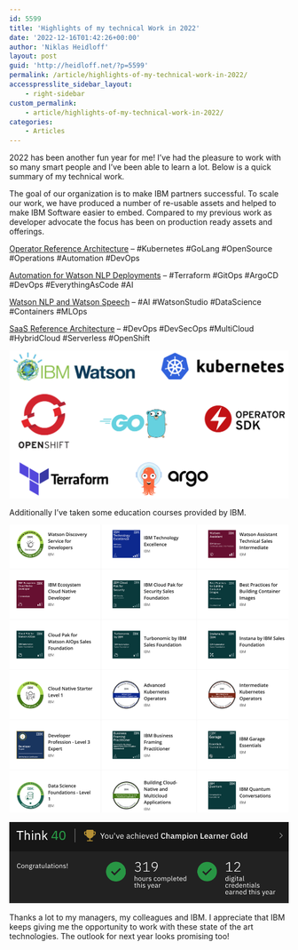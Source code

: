 ```yaml
---
id: 5599
title: 'Highlights of my technical Work in 2022'
date: '2022-12-16T01:42:26+00:00'
author: 'Niklas Heidloff'
layout: post
guid: 'http://heidloff.net/?p=5599'
permalink: /article/highlights-of-my-technical-work-in-2022/
accesspresslite_sidebar_layout:
    - right-sidebar
custom_permalink:
    - article/highlights-of-my-technical-work-in-2022/
categories:
    - Articles
---
```


2022 has been another fun year for me! I’ve had the pleasure to work with so many smart people and I’ve been able to learn a lot. Below is a quick summary of my technical work.

The goal of our organization is to make IBM partners successful. To scale our work, we have produced a number of re-usable assets and helped to make IBM Software easier to embed. Compared to my previous work as developer advocate the focus has been on production ready assets and offerings.

[Operator Reference Architecture](https://github.com/IBM/operator-sample-go) – #Kubernetes #GoLang #OpenSource #Operations #Automation #DevOps

[Automation for Watson NLP Deployments](https://github.com/ibm/watson-automation) – #Terraform #GitOps #ArgoCD #DevOps #EverythingAsCode #AI

[Watson NLP and Watson Speech](http://heidloff.net/article/the-ultimate-guide-to-ibm-watson-libraries/) – #AI #WatsonStudio #DataScience #Containers #MLOps

[SaaS Reference Architecture](https://github.com/IBM/multi-tenancy) – #DevOps #DevSecOps #MultiCloud #HybridCloud #Serverless #OpenShift

![image](/assets/img/2022/12/Screenshot-2022-12-15-at-08.18.16.png)

Additionally I’ve taken some education courses provided by IBM.

![image](/assets/img/2022/12/Screenshot-2022-12-14-at-09.10.00.png)

![image](/assets/img/2022/12/Screenshot-2022-12-14-at-09.58.16.png)

Thanks a lot to my managers, my colleagues and IBM. I appreciate that IBM keeps giving me the opportunity to work with these state of the art technologies. The outlook for next year looks promising too!